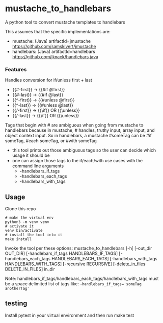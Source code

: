 # mustache_to_handlebars
A python tool to convert mustache templates to handlebars

This assumes that the specific implementations are:
- mustache: (Java) artifactId=jmustache https://github.com/samskivert/jmustache
- handlebars: (Java) artifactId=handlebars https://github.com/jknack/handlebars.java

### Features
Handles conversion for if/unless first + last
- {{#-first}} -> {{#if @first}}
- {{#-last}} -> {{#if @last}}
- {{^-first}} -> {{#unless @first}}
- {{^-last}} -> {{#unless @last}}
- {{/-first}} -> {{\if}} OR {{\unless}}
- {{/-last}} -> {{\if}} OR {{\unless}}

Tags that begin with # are ambiguous when going from mustache to handlebars because
in mustache, # handles, truthy input, array input, and object context input.
So in handlebars, a mustache #someTag can be #if someTag, #each someTag, or #with someTag
- this tool prints out those ambiguous tags so the user can decide which usage it should be
- one can assign those tags to the if/each/with use cases with the command line arguments
  - -handlebars_if_tags
  - -handlebars_each_tags
  - -handlebars_with_tags

## Usage
Clone this repo
```
# make the virtual env
python3 -m venv venv
# activate it
venv bin/activate
# install the tool into it
make install
```
Invoke the tool per these options:
mustache_to_handlebars [-h] [-out_dir OUT_DIR] [-handlebars_if_tags HANDLEBARS_IF_TAGS] [-handlebars_each_tags HANDLEBARS_EACH_TAGS]
                              [-handlebars_with_tags HANDLEBARS_WITH_TAGS] [-recursive RECURSIVE] [-delete_in_files DELETE_IN_FILES]
                              in_dir

Note:
handlebars_if_tags/handlebars_each_tags/handlebars_with_tags must be a space delimited list of tags like:
`-handlebars_if_tags='someTag anotherTag'`

## testing
Install pytest in your virtual environment and then run make test
